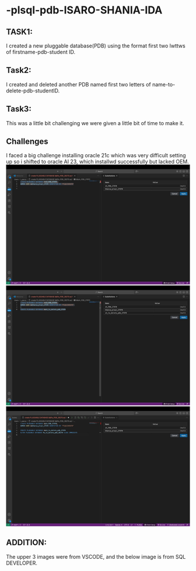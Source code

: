 # -plsql-pdb-ISARO-SHANIA-IDA
## TASK1:
I created a new pluggable database(PDB) using the format first two lwttws of firstname-pdb-student ID.
## Task2:
I created and deleted another PDB named first two letters of name-to-delete-pdb-studentID.
## Task3:
This was a little bit challenging we were given a little bit of time to make it.
## Challenges
I faced a big challenge installing oracle 21c which was very difficult setting up so i shifted to oracle AI 23, which installwd successfully but lacked OEM.
![](https://github.com/SHANIA-K/PLSQL-ORACLE-ISARO-SHANIA-IDA-27970/blob/main/git1.jpg?raw=true)
![](https://github.com/SHANIA-K/PLSQL-ORACLE-ISARO-SHANIA-IDA-27970/blob/main/git2.jpg?raw=true)
![](https://github.com/SHANIA-K/PLSQL-ORACLE-ISARO-SHANIA-IDA-27970/blob/main/git3.jpg?raw=true)

## ADDITION:
The upper 3 images were from VSCODE, and the below image is from SQL DEVELOPER.
